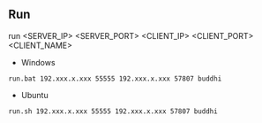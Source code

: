 ## Run
run <SERVER_IP> <SERVER_PORT> <CLIENT_IP> <CLIENT_PORT> <CLIENT_NAME>

- Windows
```
run.bat 192.xxx.x.xxx 55555 192.xxx.x.xxx 57807 buddhi
```
- Ubuntu
```
run.sh 192.xxx.x.xxx 55555 192.xxx.x.xxx 57807 buddhi
```
